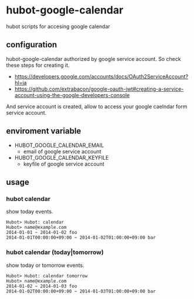 # hubot-google-calendar

hubot scripts for accesing google calendar

## configuration

hubot-google-calendar authorized by google service account. So check these steps for creating it.

* https://developers.google.com/accounts/docs/OAuth2ServiceAccount?hl=ja
* https://github.com/extrabacon/google-oauth-jwt#creating-a-service-account-using-the-google-developers-console

And service account is created, allow to access your google caelndar form service account.

## enviroment variable

* HUBOT_GOOGLE_CALENDAR_EMAIL
    * email of google service account
* HUBOT_GOOGLE_CALENDAR_KEYFILE
    * keyfile of google service account

## usage

### hubot calendar

show today events.

```
Hubot> Hubot: calendar
Hubot> name@example.com
2014-01-01 ~ 2014-01-02 foo
2014-01-01T00:00:00+09:00 ~ 2014-01-02T01:00:00+09:00 bar
```

### hubot calendar (today|tomorrow)

show today or tomorrow events.

```
Hubot> Hubot: calendar tomorrow
Hubot> name@example.com
2014-01-02 ~ 2014-01-03 foo
2014-01-02T00:00:00+09:00 ~ 2014-01-03T01:00:00+09:00 bar
```
